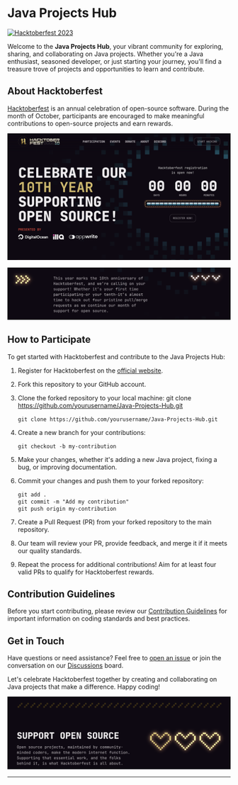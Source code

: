 # Java Projects Hub

[![Hacktoberfest 2023](https://img.shields.io/badge/Hacktoberfest-2023-orange.svg)](https://hacktoberfest.digitalocean.com/)

Welcome to the **Java Projects Hub**, your vibrant community for exploring, sharing, and collaborating on Java projects. Whether you're a Java enthusiast, seasoned developer, or just starting your journey, you'll find a treasure trove of projects and opportunities to learn and contribute.

## About Hacktoberfest

[Hacktoberfest](https://hacktoberfest.digitalocean.com/) is an annual celebration of open-source software. During the month of October, participants are encouraged to make meaningful contributions to open-source projects and earn rewards.

<p align="center">
  <img src="Repository Assets/Hactoberfestbanner.png"  >
</p>


<p align="center">
  <img src="Repository Assets/hackt.png"  >
</p>


## How to Participate

To get started with Hacktoberfest and contribute to the Java Projects Hub:

1. Register for Hacktoberfest on the [official website](https://hacktoberfest.digitalocean.com/).

2. Fork this repository to your GitHub account.

3. Clone the forked repository to your local machine: git clone https://github.com/yourusername/Java-Projects-Hub.git
   ```
   git clone https://github.com/yourusername/Java-Projects-Hub.git
   ```
 
4. Create a new branch for your contributions:
   ```
   git checkout -b my-contribution
   ```

5. Make your changes, whether it's adding a new Java project, fixing a bug, or improving documentation.

6. Commit your changes and push them to your forked repository:
   ```
   git add .
   git commit -m "Add my contribution"
   git push origin my-contribution
   ```

7. Create a Pull Request (PR) from your forked repository to the main repository.

8. Our team will review your PR, provide feedback, and merge it if it meets our quality standards.

9. Repeat the process for additional contributions! Aim for at least four valid PRs to qualify for Hacktoberfest rewards.

## Contribution Guidelines

Before you start contributing, please review our [Contribution Guidelines](CONTRIBUTING.md) for important information on coding standards and best practices.


## Get in Touch

Have questions or need assistance? Feel free to [open an issue](https://github.com/yourusername/Java-Projects-Hub/issues) or join the conversation on our [Discussions](https://github.com/yourusername/Java-Projects-Hub/discussions) board.

Let's celebrate Hacktoberfest together by creating and collaborating on Java projects that make a difference. Happy coding!

<p align="center">
  <img src="Repository Assets/hackfoot.png"  >
</p>


---

<p align="center">
</p>

